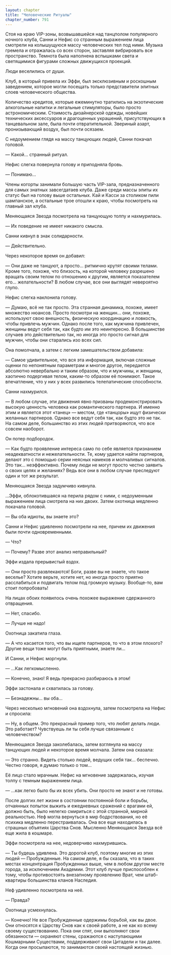 ```yaml
---
layout: chapter
title: "Человеческие Ритуалы"
chapter_number: 791
---
```


Стоя на краю VIP-зоны, возвышавшейся над танцполом популярного ночного клуба, Санни и Нефис со странным выражением лица смотрели на колышущуюся массу человеческих тел под ними. Музыка гремела и отражалась со всех сторон, заставляя вибрировать все пространство. Темнота была наполнена вспышками света и светящимися фигурами сложных движущихся проекций.

Люди веселились от души.

Клуб, в который привела их Эффи, был эксклюзивным и роскошным заведением, которое могли посещать только представители элитных слоев человеческого общества.

Количество кредитов, которые ежеминутно тратились на экзотические алкогольные напитки и легальные стимуляторы, было просто астрономическим. Стоимость дизайнерской одежды, новейших технических аксессуаров и драгоценных украшений, присутствующих в танцевальном зале, была почти отвратительной. Звериный азарт, пронизывающий воздух, был почти осязаем.

С недоумением глядя на массу танцующих людей, Санни покачал головой.

— Какой... странный ритуал.

Нефис слегка повернула голову и приподняла бровь.

— Понимаю...

Члены когорты занимали большую часть VIP-зала, предназначенного для самых знатных завсегдатаев клуба. Даже среди массы элиты их статус был на голову выше остальных. Кай и Касси за столиком пили шампанское, а остальные трое отошли к краю, чтобы посмотреть на главный зал клуба.

Меняющаяся Звезда посмотрела на танцующую толпу и нахмурилась.

— Их поведение не имеет никакого смысла.

Санни кивнул в знак солидарности.

— Действительно.

Через некоторое время он добавил:

— Они даже не танцуют, а просто... ритмично крутят своими телами. Кроме того, похоже, что близость, на которой человеку разрешено вращать своим телом по отношению к другим, является показателем его... желательности? В любом случае, все они выглядят невероятно глупо.

Нефис слегка наклонила голову.

— Думаю, всё не так просто. Эта странная динамика, похоже, имеет множество нюансов. Просто посмотри на женщин... они, похоже, используют свою внешность, физическую координацию и ловкость, чтобы привлечь мужчин. Однако после того, как мужчина привлечен, женщины ведут себя так, как будто им это неинтересно. В большинстве случаев это действительно так, но иногда это просто сигнал для мужчин, чтобы они старались изо всех сил.

Она помолчала, а затем с легким замешательством добавила:

— Самое удивительное, что вся эта информация, включая сложные оценки по непонятным параметрам и многое другое, передается абсолютно невербально и таким образом, что и мужчины, и женщины, хаотично подергивая телом, каким-то образом её понимают. Такое впечатление, что у них у всех развились телепатические способности.

Санни нахмурился.

— В любом случае, эти движения явно призваны продемонстрировать высокую ценность человека как романтического партнера. И именно этим и является этот «танец» — местом, где «танцоры» ищут физически желанных партнеров. Однако все ведут себя так, как будто это не так. На самом деле, большинство из этих людей притворяются, что все совсем наоборот.

Он потер подбородок.

— Как будто проявление интереса само по себе является признанием неадекватности и нежелательности. Те, кому удается найти партнеров, делают это с помощью серии неясных намеков и молчаливых сигналов. Это так... неэффективно. Почему люди не могут просто честно заявить о своих целях и желаниях? Ведь все они в любом случае преследуют один и тот же результат.

Меняющаяся Звезда задумчиво кивнула.

...Эффи, облокотившаяся на перила рядом с ними, с недоуменным выражением лица смотрела на них двоих. Затем охотница медленно покачала головой.

— Вы оба идиоты, вы знаете это?

Санни и Нефис удивленно посмотрели на нее, причем их движения были почти одновременными.

— Что?

— Почему? Разве этот анализ неправильный?

Эффи издала прерывистый вздох.

— Они просто развлекаются! Боги, разве вы не знаете, что такое веселье? Хотите верьте, хотите нет, но иногда просто приятно расслабиться и подвигать телом под громкую музыку. Вообще-то, вам стоит попробовать!

На лицах обоих появилось очень похожее выражение сдержанного отвращения.

— Нет, спасибо.

— Лучше не надо!

Охотница закатила глаза.

— А что касается того, что вы ищете партнеров, то что в этом плохого? Другие вещи тоже могут быть приятными, знаете ли...

И Санни, и Нефис моргнули.

— ...Как легкомысленно.

— Конечно, знаю! Я ведь прекрасно разбираюсь в этом!

Эффи застонала и схватилась за голову.

— Безнадежны... вы оба...

Через несколько мгновений она вздохнула, затем посмотрела на Нефис и спросила:

— Ну, в общем. Это прекрасный пример того, что любят делать люди. Это работает? Чувствуешь ли ты себя лучше связанным с человечеством?

Меняющаяся Звезда заколебалась, затем взглянула на массу танцующих людей и некоторое время молчала. Затем она сказала:

— Это странно. Видеть столько людей, ведущих себя так... беспечно. Честно говоря, я думаю только о том...

Её лицо стало мрачным. Нефис на мгновение задержалась, изучая толпу с темным выражением лица.

— ...как легко было бы их всех убить. Они просто не знают и не готовы.

После долгих лет жизни в состоянии постоянной боли и борьбы, отчаянных попыток выжить и ежедневных сражений с врагами ей, должно быть, было нелегко смириться с этой странной, мирной реальностью. Неф могла вернуться в мир бодрствования, но её психика медленно перестраивалась. Она все еще находилась в страшных объятиях Царства Снов. Мысленно Меняющаяся Звезда всё еще жила в кошмаре.

Эффи посмотрела на нее, недоверчиво нахмурившись.

— Ты будешь удивлена. Это дорогой клуб, поэтому многие из этих людей — Пробужденные. На самом деле, я бы сказала, что в таких местах концентрация Пробужденных выше, чем в любом другом месте города, за исключением Академии. Этот клуб лучше приспособлен к тому, чтобы противостоять внезапному проявлению Врат, чем штаб-квартиры большинства кланов Наследия.

Неф удивленно посмотрела на неё.

— Правда?

Охотница усмехнулась.

— Конечно! Не все Пробужденные одержимы борьбой, как вы двое. Они относятся к Царству Снов как к своей работе, а не как ко всему своему существованию. Пока они спят, они выполняют свои обязанности — охраняют стены, сражаются с наступающими Кошмарными Существами, поддерживают свои Цитадели и так далее. Когда они просыпаются, то занимаются своей настоящей жизнью.